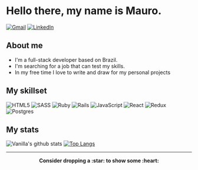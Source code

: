 # Hello there, my name is Mauro.

<a href="mailto:maurovasconcelos11@gmail.com"><img alt="Gmail" src="https://img.shields.io/badge/Gmail-D14836?style=for-the-badge&logo=gmail&logoColor=white"/></a>
<a href="https://www.linkedin.com/in/vanillainanutshell/"><img alt="LinkedIn" src="https://img.shields.io/badge/LinkedIn-0077B5?style=for-the-badge&logo=linkedin&logoColor=white"/></a>
## About me

- I'm a full-stack developer based on Brazil.
- I'm searching for a job that can test my skills.
- In my free time I love to write and draw for my personal projects

## My skillset

![HTML5](https://img.shields.io/badge/html5-%23E34F26.svg?style=for-the-badge&logo=html5&logoColor=white)
![SASS](https://img.shields.io/badge/SASS-hotpink.svg?style=for-the-badge&logo=SASS&logoColor=white)
![Ruby](https://img.shields.io/badge/ruby-%23CC342D.svg?style=for-the-badge&logo=ruby&logoColor=white)
![Rails](https://img.shields.io/badge/rails-%23CC0000.svg?style=for-the-badge&logo=ruby-on-rails&logoColor=white)
![JavaScript](https://img.shields.io/badge/javascript-%23323330.svg?style=for-the-badge&logo=javascript&logoColor=%23F7DF1E)
![React](https://img.shields.io/badge/React-20232A?style=for-the-badge&logo=react&logoColor=61DAFB)
![Redux](https://img.shields.io/badge/redux-%23593d88.svg?style=for-the-badge&logo=redux&logoColor=white)
![Postgres](https://img.shields.io/badge/postgres-%23316192.svg?style=for-the-badge&logo=postgresql&logoColor=white)

## My stats

  ![Vanilla's github stats](https://github-readme-stats.vercel.app/api?username=vanillainanutshell&show_icons=true&theme=tokyonight)
  [![Top Langs](https://github-readme-stats.vercel.app/api/top-langs/?username=vanillainanutshell&show_icons=true&theme=tokyonight)](https://github.com/vanillainanutshell/github-readme-stats)

 <hr>

<p align="center">
	<strong>Consider dropping a :star: to show some :heart:</strong>
</p>

